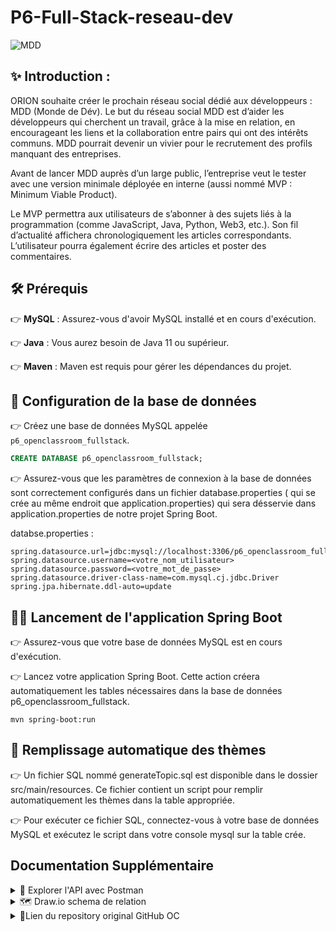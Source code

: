 # P6-Full-Stack-reseau-dev

![MDD](./front/src/assets/logo_p6.png)
## ✨ Introduction :

ORION souhaite créer le prochain réseau social dédié aux développeurs : MDD (Monde de Dév). Le but du réseau social MDD est d’aider les développeurs qui cherchent un travail, grâce à la mise en relation, en encourageant les liens et la collaboration entre pairs qui ont des intérêts communs. MDD pourrait devenir un vivier pour le recrutement des profils manquant des entreprises.


Avant de lancer MDD auprès d’un large public, l’entreprise veut le tester avec une version minimale déployée en interne (aussi nommé MVP : Minimum Viable Product).


Le MVP permettra aux utilisateurs de s’abonner à des sujets liés à la programmation (comme JavaScript, Java, Python, Web3, etc.). Son fil d’actualité affichera chronologiquement les articles correspondants. L’utilisateur pourra également écrire des articles et poster des commentaires.

## 🛠️ Prérequis

👉 **MySQL** : Assurez-vous d'avoir MySQL installé et en cours d'exécution.

👉 **Java** : Vous aurez besoin de Java 11 ou supérieur.

👉 **Maven** : Maven est requis pour gérer les dépendances du projet.

## 🚀 Configuration de la base de données

👉 Créez une base de données MySQL appelée `p6_openclassroom_fullstack`.

```sql
CREATE DATABASE p6_openclassroom_fullstack;
```

👉 Assurez-vous que les paramètres de connexion à la base de données sont correctement configurés dans un fichier database.properties ( qui se crée au même endroit que application.properties) qui sera désservie dans application.properties de notre projet Spring Boot.

databse.properties :
```
spring.datasource.url=jdbc:mysql://localhost:3306/p6_openclassroom_fullstack
spring.datasource.username=<votre_nom_utilisateur>
spring.datasource.password=<votre_mot_de_passe>
spring.datasource.driver-class-name=com.mysql.cj.jdbc.Driver
spring.jpa.hibernate.ddl-auto=update
```

## 🏃‍♂️ Lancement de l'application Spring Boot

👉  Assurez-vous que votre base de données MySQL est en cours d'exécution.

👉  Lancez votre application Spring Boot. Cette action créera automatiquement les tables nécessaires dans la base de données p6_openclassroom_fullstack.
```
mvn spring-boot:run
```

## 📂 Remplissage automatique des thèmes

👉 Un fichier SQL nommé generateTopic.sql est disponible dans le dossier src/main/resources. Ce fichier contient un script pour remplir automatiquement les thèmes dans la table appropriée.

👉 Pour exécuter ce fichier SQL, connectez-vous à votre base de données MySQL et exécutez le script dans votre console mysql sur la table crée.


## Documentation Supplémentaire 
<details>
  <summary>🚀 Explorer l'API avec Postman</summary>
  <a href="./front/resources/p6.postman_collection.json">
   Vous pouvez importez les différents API endpoints pour tester l'application avec postman.
  </a>
</details>

<details>
  <summary>🗺️ Draw.io schema de relation </summary>
  <a href="./back/p6-table-relationships.drawio">
    Check the draw.io schema for the table relationships !
  </a>
</details>

<details>
  <summary>🔗Lien du repository original GitHub OC </summary>
  <a href="https://github.com/OpenClassrooms-Student-Center/Developpez-une-application-full-stack-complete" target="_blank">
    Lien du Back et Front.
  </a>
</details>
